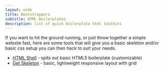 ```yaml
---
layout: wide
title: Bootstrappers
subtitle: HTML Boilerplates
description: list of quick boilerplate html toolkits
---
```


If you want to hit the ground running, or just throw together a simple website fast, here are some tools that will give you a basic skeleton and/or basic css setup you can then hack to suit your needs.

- [HTML Shell](http://htmlshell.com/) - spits out basic HTML5 boilerplate (customizable)
- [Get Skeleton](http://getskeleton.com/) - basic, lightweight responsive layout with grid
